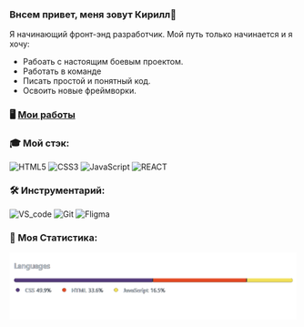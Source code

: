 ### Внсем привет, меня зовут Кирилл👋
Я начинающий фронт-энд разработчик. Мой путь только начинается и я хочу:
- Рабоать с настоящим боевым проектом.
- Работать в команде
- Писать простой и понятный код.
- Освоить новые фреймворки.

###  🖥️ [Мои работы](https://kiars1.github.io)

### 🎓 Мой стэк:
<div>
  <img src="https://camo.githubusercontent.com/da7acacadecf91d6dc02efcd2be086bb6d78ddff19a1b7a0ab2755a6fda8b1e9/68747470733a2f2f63646e2e6a7364656c6976722e6e65742f67682f64657669636f6e732f64657669636f6e2f69636f6e732f68746d6c352f68746d6c352d6f726967696e616c2e737667" width="31" title="HTML5">
  <img src="https://pngicon.ru/file/uploads/css3.png" width="30" title="CSS3">
  <img src="https://cdn.iconscout.com/icon/free/png-256/javascript-2752148-2284965.png" width="30" title="JavaScript">
  <img src="https://upload.wikimedia.org/wikipedia/commons/thumb/a/a7/React-icon.svg/1280px-React-icon.svg.png" width="42" title="REACT">
</div>

### 🛠️ Инструментарий:
<div>
  <img src="https://upload.wikimedia.org/wikipedia/commons/thumb/9/9a/Visual_Studio_Code_1.35_icon.svg/1024px-Visual_Studio_Code_1.35_icon.svg.png" width="30" title="VS_code">
  <img src="https://git-scm.com/images/logos/downloads/Git-Icon-1788C.png" width="30" title="Git">
  <img src="https://cdn2.downdetector.com/static/uploads/logo/figma2.png" width="30" title="Fligma">
</div>

### 📝 Моя Статистика:
<div>
    <img src="https://github.com/kiars1/kiars1/blob/b8e9213aa5c30f63e02e65514351ec9f54e7233f/Stat.png" width="1000" title="Stat">
</div>
